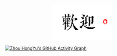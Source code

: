 **<div align=center>![](https://github.com/zhouhongyucs/zhouhongyucs/blob/main/Pic/welcome.png)</div>**

[![Zhou HongYu's GitHub Activity Graph](https://github-readme-activity-graph.cyclic.app/graph?username=zhouhongyucs&theme=github-light)](https://github.com/ashutosh00710/github-readme-activity-graph)
